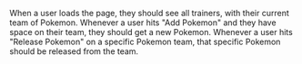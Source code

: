 When a user loads the page, they should see all trainers, with their current team of Pokemon.
Whenever a user hits "Add Pokemon" and they have space on their team, they should get a new Pokemon.
Whenever a user hits "Release Pokemon" on a specific Pokemon team, that specific Pokemon should be released from the team.